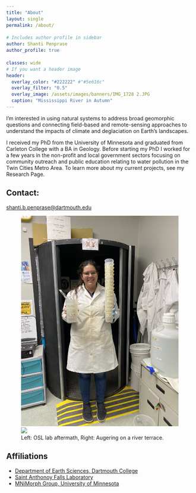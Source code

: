 ```yaml
---
title: "About"
layout: single
permalink: /about/

# Includes author profile in sidebar
author: Shanti Penprase
author_profile: true

classes: wide
# If you want a header image
header:
  overlay_color: "#222222" #"#5e616c"
  overlay_filter: "0.5"
  overlay_image: /assets/images/banners/IMG_1728 2.JPG
  caption: "Mississippi River in Autumn"
---
```

I’m interested in using natural systems to address broad geomorphic questions and connecting field-based and remote-sensing approaches to understand the impacts of climate and deglaciation on Earth’s landscapes.

I received my PhD from the University of Minnesota and graduated from Carleton College with a BA in Geology. Before starting my PhD I worked for a few years in the non-profit and local government sectors focusing on community outreach and public education relating to water pollution in the Twin Cities Metro Area. To learn more about my current projects, see my Research Page.
## Contact: 
shanti.b.penprase@dartmouth.edu 
<figure class="half">
	<img src="/assets/images/banners/IMG_2277.JPG" class="test-class">
	<img src="/assets/images/IMG_5616_2.JPG">
	<figcaption>Left: OSL lab aftermath, Right: Augering on a river terrace. </figcaption>
</figure> 

## Affiliations

* [Department of Earth Sciences, Dartmouth College](https://earthsciences.dartmouth.edu/)
* [Saint Anthonoy Falls Laboratory](https://cse.umn.edu/safl)
* [MNiMorph Group, University of Minnesota](https://mnimorph.github.io/)

